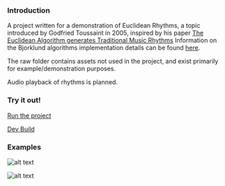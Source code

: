 ### Introduction

A project written for a demonstration of Euclidean Rhythms, a topic introduced by Godfried Toussaint in 2005, inspired by his paper
[The Euclidean Algorithm generates Traditional Music Rhythms](http://cgm.cs.mcgill.ca/~godfried/publications/banff.pdf)
Information on the Bjorklund algorithms implementation details can be found [here](https://ics-web.sns.ornl.gov/timing/Rep-Rate%20Tech%20Note.pdf).

The raw folder contains assets not used in the project, and exist primarily for example/demonstration purposes.

Audio playback of rhythms is planned.

### Try it out!

[Run the project](euclideanrhythm.000webhostapp.com)

[Dev Build](https://rawgit.com/Glissando/EuclideanRythm/master/index.html)

### Examples

![alt text](https://github.com/Glissando/EuclideanRythm/blob/master/raw/Rhythm.jpg "Information on a Rhythm")

![alt text](https://github.com/Glissando/EuclideanRythm/blob/master/raw/Sequence.jpg "Inputting a Sequence")
